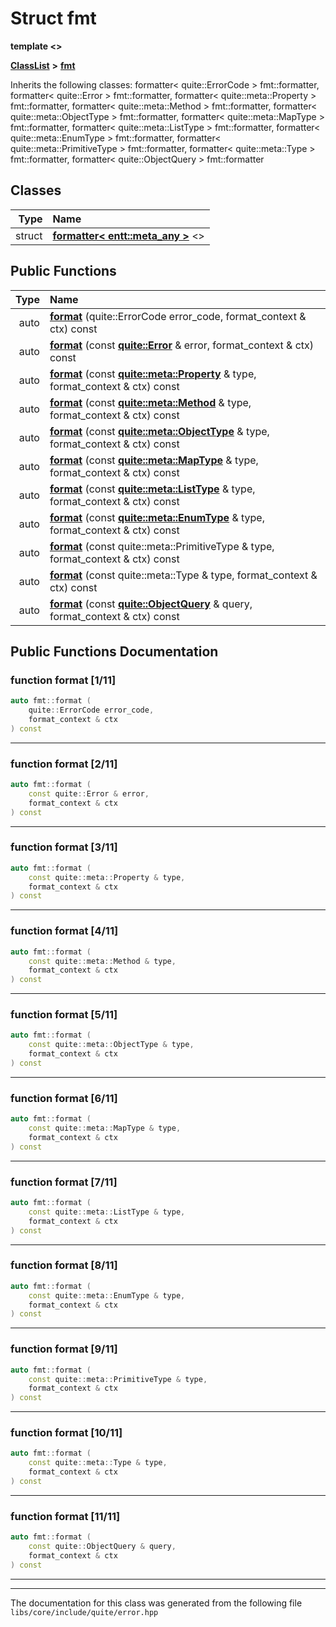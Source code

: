 

# Struct fmt

**template &lt;&gt;**



[**ClassList**](annotated.md) **>** [**fmt**](structfmt.md)








Inherits the following classes: formatter< quite::ErrorCode > fmt::formatter,  formatter< quite::Error > fmt::formatter,  formatter< quite::meta::Property > fmt::formatter,  formatter< quite::meta::Method > fmt::formatter,  formatter< quite::meta::ObjectType > fmt::formatter,  formatter< quite::meta::MapType > fmt::formatter,  formatter< quite::meta::ListType > fmt::formatter,  formatter< quite::meta::EnumType > fmt::formatter,  formatter< quite::meta::PrimitiveType > fmt::formatter,  formatter< quite::meta::Type > fmt::formatter,  formatter< quite::ObjectQuery > fmt::formatter












## Classes

| Type | Name |
| ---: | :--- |
| struct | [**formatter&lt; entt::meta\_any &gt;**](structfmt_1_1formatter_3_01entt_1_1meta__any_01_4.md) &lt;&gt;<br> |






















## Public Functions

| Type | Name |
| ---: | :--- |
|  auto | [**format**](#function-format-111) (quite::ErrorCode error\_code, format\_context & ctx) const<br> |
|  auto | [**format**](#function-format-211) (const [**quite::Error**](structquite_1_1Error.md) & error, format\_context & ctx) const<br> |
|  auto | [**format**](#function-format-311) (const [**quite::meta::Property**](structquite_1_1meta_1_1Property.md) & type, format\_context & ctx) const<br> |
|  auto | [**format**](#function-format-411) (const [**quite::meta::Method**](structquite_1_1meta_1_1Method.md) & type, format\_context & ctx) const<br> |
|  auto | [**format**](#function-format-511) (const [**quite::meta::ObjectType**](structquite_1_1meta_1_1ObjectType.md) & type, format\_context & ctx) const<br> |
|  auto | [**format**](#function-format-611) (const [**quite::meta::MapType**](structquite_1_1meta_1_1MapType.md) & type, format\_context & ctx) const<br> |
|  auto | [**format**](#function-format-711) (const [**quite::meta::ListType**](structquite_1_1meta_1_1ListType.md) & type, format\_context & ctx) const<br> |
|  auto | [**format**](#function-format-811) (const [**quite::meta::EnumType**](structquite_1_1meta_1_1EnumType.md) & type, format\_context & ctx) const<br> |
|  auto | [**format**](#function-format-911) (const quite::meta::PrimitiveType & type, format\_context & ctx) const<br> |
|  auto | [**format**](#function-format-1011) (const quite::meta::Type & type, format\_context & ctx) const<br> |
|  auto | [**format**](#function-format-1111) (const [**quite::ObjectQuery**](structquite_1_1ObjectQuery.md) & query, format\_context & ctx) const<br> |




























## Public Functions Documentation




### function format [1/11]

```C++
auto fmt::format (
    quite::ErrorCode error_code,
    format_context & ctx
) const
```




<hr>



### function format [2/11]

```C++
auto fmt::format (
    const quite::Error & error,
    format_context & ctx
) const
```




<hr>



### function format [3/11]

```C++
auto fmt::format (
    const quite::meta::Property & type,
    format_context & ctx
) const
```




<hr>



### function format [4/11]

```C++
auto fmt::format (
    const quite::meta::Method & type,
    format_context & ctx
) const
```




<hr>



### function format [5/11]

```C++
auto fmt::format (
    const quite::meta::ObjectType & type,
    format_context & ctx
) const
```




<hr>



### function format [6/11]

```C++
auto fmt::format (
    const quite::meta::MapType & type,
    format_context & ctx
) const
```




<hr>



### function format [7/11]

```C++
auto fmt::format (
    const quite::meta::ListType & type,
    format_context & ctx
) const
```




<hr>



### function format [8/11]

```C++
auto fmt::format (
    const quite::meta::EnumType & type,
    format_context & ctx
) const
```




<hr>



### function format [9/11]

```C++
auto fmt::format (
    const quite::meta::PrimitiveType & type,
    format_context & ctx
) const
```




<hr>



### function format [10/11]

```C++
auto fmt::format (
    const quite::meta::Type & type,
    format_context & ctx
) const
```




<hr>



### function format [11/11]

```C++
auto fmt::format (
    const quite::ObjectQuery & query,
    format_context & ctx
) const
```




<hr>

------------------------------
The documentation for this class was generated from the following file `libs/core/include/quite/error.hpp`

